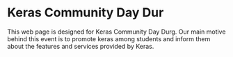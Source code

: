 # Keras Community Day Dur
This web page is designed for Keras Community Day Durg. Our main motive behind this event is to promote keras among students and inform them about the features and services provided by Keras.

